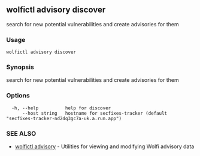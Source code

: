 ## wolfictl advisory discover

search for new potential vulnerabilities and create advisories for them

### Usage

```
wolfictl advisory discover
```

### Synopsis

search for new potential vulnerabilities and create advisories for them

### Options

```
  -h, --help          help for discover
      --host string   hostname for secfixes-tracker (default "secfixes-tracker-nd2dq3gc7a-uk.a.run.app")
```

### SEE ALSO

* [wolfictl advisory](wolfictl_advisory.md)	 - Utilities for viewing and modifying Wolfi advisory data

